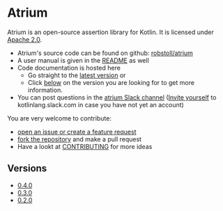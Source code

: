 # Atrium
Atrium is an open-source assertion library for Kotlin.
It is licensed under [Apache 2.0](http://opensource.org/licenses/Apache2.0).

- Atrium's source code can be found on github: [robstoll/atrium](https://github.com/robstoll/atrium)
- A user manual is given in the [README](https://github.com/robstoll/atrium/blob/master/README.md) as well
- Code documentation is hosted here 
  - Go straight to the [latest version](./latest#/doc) or
  - Click [below](#versions) on the version you are looking for to get more information.
- You can post questions in the [atrium Slack channel](https://kotlinlang.slack.com/messages/C887ZKGCQ) 
  ([Invite yourself](http://slack.kotlinlang.org/) to kotlinlang.slack.com in case you have not yet an account)

You are very welcome to contribute:
- [open an issue or create a feature request](https://github.com/robstoll/atrium/issues/new)
- [fork the repository](https://github.com/robstoll/atrium#fork-destination-box) and make a pull request
- Have a lookt at [CONTRIBUTING](https://github.com/robstoll/atrium/blob/master/.github/CONTRIBUTING.md) for more ideas

## Versions

- [0.4.0](0.4.0)
- [0.3.0](0.3.0)
- [0.2.0](0.2.0)